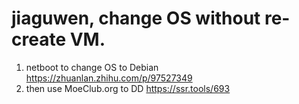 # jiaguwen, change OS without re-create VM.
1. netboot to change OS to Debian
    https://zhuanlan.zhihu.com/p/97527349
2. then use MoeClub.org to DD
    https://ssr.tools/693
